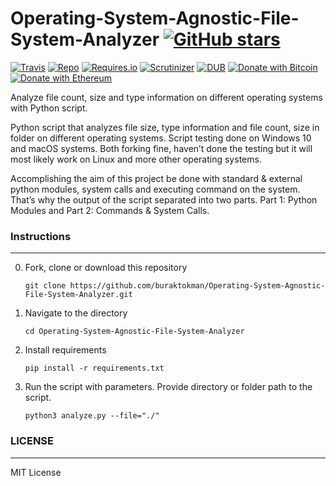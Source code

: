 # Operating-System-Agnostic-File-System-Analyzer [![GitHub stars](https://img.shields.io/github/stars/badges/shields.svg?style=social&label=Stars)](https://github.com/buraktokman/Operating-System-Agnostic-File-System-Analyzer/)

[![Travis](https://img.shields.io/travis/rust-lang/rust.svg)](https://github.com/buraktokman/Operating-System-Agnostic-File-System-Analyzer)
[![Repo](https://img.shields.io/badge/source-GitHub-303030.svg?maxAge=3600&style=flat-square)](https://github.com/buraktokman/Operating-System-Agnostic-File-System-Analyzer)
[![Requires.io](https://img.shields.io/requires/github/celery/celery.svg)](https://requires.io/github/buraktokman/Operating-System-Agnostic-File-System-Analyzer/requirements/?branch=master)
[![Scrutinizer](https://img.shields.io/scrutinizer/g/filp/whoops.svg)](https://github.com/buraktokman/Operating-System-Agnostic-File-System-Analyzer)
[![DUB](https://img.shields.io/dub/l/vibe-d.svg)](https://choosealicense.com/licenses/mit/)
[![Donate with Bitcoin](https://img.shields.io/badge/Donate-BTC-orange.svg)](https://blockchain.info/address/17dXgYr48j31myKiAhnM5cQx78XBNyeBWM)
[![Donate with Ethereum](https://img.shields.io/badge/Donate-ETH-blue.svg)](https://etherscan.io/address/91dd20538de3b48493dfda212217036257ae5150)

Analyze file count, size and type information on different operating systems with Python script.

Python script that analyzes file size, type information and file count, size in folder on different operating systems. Script testing done on Windows 10 and macOS systems. Both forking fine, haven’t done the testing but it will most likely work on Linux and more other operating systems.

Accomplishing the aim of this project be done with standard & external python modules, system calls and executing command on the system. That’s why the output of the script separated into two parts. Part 1: Python Modules and Part 2: Commands & System Calls.


### Instructions
------

0. Fork, clone or download this repository

    `git clone https://github.com/buraktokman/Operating-System-Agnostic-File-System-Analyzer.git`

1. Navigate to the directory

    `cd Operating-System-Agnostic-File-System-Analyzer`

2. Install requirements

    `pip install -r requirements.txt`

3. Run the script with parameters. Provide directory or folder path to the script.

    `python3 analyze.py --file="./" `

### LICENSE
------

MIT License

